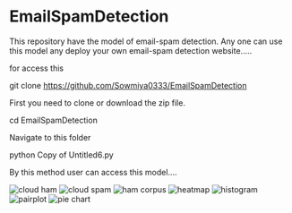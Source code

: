 # EmailSpamDetection

This repository have the model of email-spam detection.
Any one can use this model any deploy your own email-spam detection website.....

for access this 

  git clone https://github.com/Sowmiya0333/EmailSpamDetection
  
First you need to clone or download the zip file.

  cd EmailSpamDetection 
  
Navigate to this folder

  python Copy of Untitled6.py
  
By this method user can access this model....



![cloud ham](https://user-images.githubusercontent.com/111034697/213668242-bc0b8d59-6e1e-454c-b3eb-9de4b225f1b6.png)
![cloud spam](https://user-images.githubusercontent.com/111034697/213668249-350868ac-8c54-46ca-9f29-692c791bd2d0.png)
![ham corpus](https://user-images.githubusercontent.com/111034697/213668290-4bda979b-705f-42b6-8356-3fce8e5b0bb7.png)
![heatmap](https://user-images.githubusercontent.com/111034697/213668295-0b49015d-a853-48ca-acb0-72d8f6d1f86c.png)
![histogram](https://user-images.githubusercontent.com/111034697/213668299-7a4f3ecd-71af-4d43-851d-73892b400641.png)
![pairplot](https://user-images.githubusercontent.com/111034697/213668307-f53d35a4-ae65-4a82-a045-a59b021e712d.png)
![pie chart](https://user-images.githubusercontent.com/111034697/213668327-f6b4a840-2c04-429f-85af-fbd08f3662b9.png)
